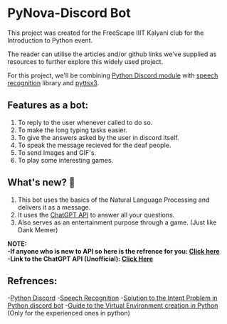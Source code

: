 # PyNova-Discord Bot 

This project was created for the FreeScape IIIT Kalyani club for the Introduction to Python event.  
  
The reader can utilise the articles and/or github links we've supplied as resources to further explore this widely used project.  
  
For this project, we'll be combining [Python Discord module](https://discordpy.readthedocs.io/en/stable/index.html) with [speech recognition](https://pypi.org/project/SpeechRecognition/) library and [pyttsx3](https://pypi.org/project/pyttsx3/).  

## Features as a bot:
1. To reply to the user whenever called to do so.  
2. To make the long typing tasks easier.   
3. To give the answers asked by the user in discord itself.  
4. To speak the message recieved for the deaf people.  
5. To send Images and GIF's.  
6. To play some interesting games.  

## What's new? 🤔 
1. This bot uses the basics of the Natural Language Processing and delivers it as a message. 
2. It uses the [ChatGPT API](https://openai.com/api/) to answer all your questions. 
3. Also serves as an entertainment purpose through a game. (Just like Dank Memer)  

**NOTE:**  
**-If anyone who is new to API so here is the refrence for you: [Click here](https://github.com/terry3041/pyChatGPT#readme)**  
**-Link to the ChatGPT API (Unofficial): [Click Here](https://github.com/terry3041/pyChatGPT#readme)**

## Refrences:
-[Python Discord](https://youtube.com/playlist?list=PLW3GfRiBCHOhfVoiDZpSz8SM_HybXRPzZ)
-[Speech Recognition](https://www.youtube.com/watch?v=mYUyaKmvu6Y)
-[Solution to the Intent Problem in Python discord bot](https://stackoverflow.com/questions/73397484/i-was-trying-to-make-a-discord-bot-when-i-got-an-intents-error) 
-[Guide to the Virtual Environment creation in Python](https://www.youtube.com/watch?v=KxvKCSwlUv8) (Only for the experienced ones in python) 
